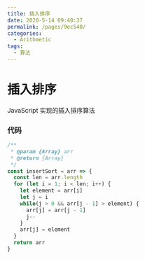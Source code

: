 ```yaml
---
title: 插入排序
date: 2020-5-14 09:40:37
permalink: /pages/9ec540/
categories:
  - Arithmetic
tags:
  - 算法
---
```

# 插入排序

JavaScript 实现的插入排序算法

<!-- more -->

### 代码

```JavaScript
/**
 * @param {Array} arr
 * @return {Array}
 */
const insertSort = arr => {
  const len = arr.length
  for (let i = 1; i < len; i++) {
    let element = arr[i]
    let j = i
    while(j > 0 && arr[j - 1] > element) {
      arr[j] = arr[j - 1]
      j--
    }
    arr[j] = element
  }
  return arr
}
```
